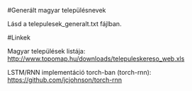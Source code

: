 #Generált magyar településnevek

Lásd a telepulesek_generalt.txt fájlban. 

#Linkek

Magyar települések listája: http://www.topomap.hu/downloads/telepuleskereso_web.xls

LSTM/RNN implementáció torch-ban (torch-rnn): https://github.com/jcjohnson/torch-rnn
